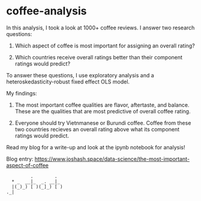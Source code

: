 # coffee-analysis

In this analysis, I took a look at 1000+ coffee reviews. I answer two research questions:

1. Which aspect of coffee is most important for assigning an overall rating?

2. Which countries receive overall ratings better than their component ratings would predict?

To answer these questions, I use exploratory analysis and a heteroskedasticity-robust fixed effect OLS model. 

My findings: 

1. The most important coffee qualities are flavor, aftertaste, and balance. These are the qualities that are most predictive of overall coffee rating.

2. Everyone should try Vietnmanese or Burundi coffee. Coffee from these two countries recieves an overall rating above what its component ratings would predict.


Read my blog for a write-up and look at the ipynb notebook for analysis! 

Blog entry: https://www.joshash.space/data-science/the-most-important-aspect-of-coffee


```
         .        .  
  * _  __|_  _. __|_ 
  |(_)_) [ )(_]_) [ )
._|

```
